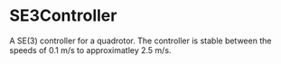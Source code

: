 # SE3Controller
A SE(3) controller for a quadrotor. The controller is stable between the speeds of 0.1 m/s to approximatley 2.5 m/s.



